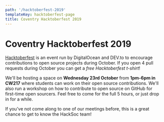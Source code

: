 ```yaml
---
path: '/hacktoberfest-2019'
templateKey: hacktoberfest-page
title: Coventry Hacktoberfest 2019
---
```


# Coventry Hacktoberfest 2019

[Hacktoberfest](https://hacktoberfest.digitalocean.com) is an event run by DigitalOcean and DEV.to to encourage contributions to open source projects during October. If you open 4 pull requests during October you can get a _free Hacktoberfest t-shirt_!

We'll be hosting a space on __Wednesday 23rd October__ from __1pm-6pm in CW217__ where students can work on their open source contributions. We'll also run a workshop on how to contribute to open source on GitHub for first-time open sourcers. Feel free to come for the full 5 hours, or just drop in for a while.

If you've not come along to one of our meetings before, this is a great chance to get to know the HackSoc team!
